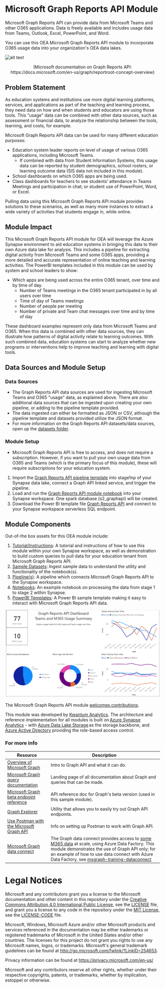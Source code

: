 # Microsoft Graph Reports API Module
Microsoft Graph Reports API can provide data from Microsoft Teams and other O365 applications. Data is freely available and includes usage data from Teams, Outlook, Excel, PowerPoint, and Word.

You can use this OEA Microsoft Graph Reports API module to incorporate O365 usage data into your organization's OEA data lakes.

![alt text](https://github.com/microsoft/OpenEduAnalytics/blob/main/modules/Microsoft_Graph/docs/images/Graph%20visual.png)
 <p align="center">
 <emp>
 (Microsoft documentation on Graph Reports API: https://docs.microsoft.com/en-us/graph/reportroot-concept-overview) 
 </emp>
 </p>

## Problem Statement
As education systems and institutions use more digital learning platforms, services, and applications as part of the teaching and learning process, they need data on how and when students and educators are using those tools. This “usage” data can be combined with other data sources, such as assessment or financial data, to analyze the relationship between the tools, learning, and costs, for example. 

Microsoft Graph Reports API data can be used for many different education purposes:
  - Education system leader reports on level of usage of various O365 applications, including Microsoft Teams. 
     *	If combined with data from Student Information Systems, this usage data can be reported by student demographics, school rosters, or learning outcome data (SIS data not included in this module).
  -	School dashboards on which O365 apps are being used.
  -	Class dashboards for teachers to see students’ attendance in Teams Meetings and participation in chat; or student use of PowerPoint, Word, or Excel.  

Pulling data using this Microsoft Graph Reports API module provides solutions to these scenarios, as well as many more instances to extract a wide variety of activities that students engage in, while online.
  
## Module Impact 
This Microsoft Graph Reports API module for OEA will leverage the Azure Synapse environment to aid education systems in bringing this data to their own Azure data lake for analysis. This includes a pipeline for extracting digital activity from Microsoft Teams and some O365 apps, providing a more detailed and accurate representation of online teaching and learning activities. The PowerBI templates included in this module can be used by system and school leaders to show:

  - Which apps are being used across the entire O365 tenant, over time and by time of day.
     * Number of Teams meetings in the O365 tenant participated in by all users over time
     * Time of day of Teams meetings
     * Number of people per meeting
     * Number of private and Team chat messages over time and by time of day

These dashboard examples represent only data from Microsoft Teams and O365. When this data is combined with other data sources, they can illustrate how patterns of digital activity relate to learning outcomes. With such combined data, education systems can start to analyze whether new programs or interventions help to improve teaching and learning with digital tools.  

## Data Sources and Module Setup 
### Data Sources

 - The Graph Reports API data sources are used for ingesting Microsoft Teams and O365 "usage" data, as explained above. There are also additional data sources that can be ingested upon creating your own pipeline, or adding to the pipeline template provided. 
 - The data ingested can either be formatted as JSON or CSV, although the pipeline template and datasets provided utilize the JSON format. 
 - For more information on the Graph Reports API datasets/data sources, open up the [datasets folder](https://github.com/microsoft/OpenEduAnalytics/tree/main/modules/Microsoft_Graph/datasets).
### Module Setup

  - Microsoft Graph Reports API is free to access, and does not require a subscription. However, if you want to pull your own usage data from O365 and Teams (which is the primary focus of this module), these will require subscriptions for your education system.

1. Import the [Graph Reports API pipeline template](https://github.com/microsoft/OpenEduAnalytics/tree/main/modules/Microsoft_Graph/pipelines) into stage1np of your Synapse data lake, connect a Graph API linked service, and trigger the pipeline.
2. Load and run the [Graph Reports API module notebook](https://github.com/microsoft/OpenEduAnalytics/tree/main/modules/Microsoft_Graph/notebooks) into your Synapse workspace. One spark database (s2_graphapi) will be created.
3. Download the Power BI template file [Graph Reports API](https://github.com/microsoft/OpenEduAnalytics/tree/main/modules/Microsoft_Graph/powerbi) and connect to your Synapse workspace serverless SQL endpoint.

## Module Components
Out-of-the box assets for this OEA module include: 
1. [Tutorial/Instructions](https://github.com/microsoft/OpenEduAnalytics/tree/main/modules/Microsoft_Graph/docs/documents): A tutorial and instructions of how to use this module within your own Synapse workspace, as well as demonstration to build custom queries to pull data for your education tenant from Microsoft Graph Reports API.
2. [Sample Datasets](https://github.com/microsoft/OpenEduAnalytics/tree/main/modules/Microsoft_Graph/datasets): Ingest sample data to understand the utility and functionality of the notebook(s).
3. [Pipeline(s)](https://github.com/microsoft/OpenEduAnalytics/tree/main/modules/Microsoft_Graph/pipelines): A pipeline which connects Microsoft Graph Reports API to the Synapse workspace.
4. [Notebooks](https://github.com/microsoft/OpenEduAnalytics/tree/main/modules/Microsoft_Graph/notebooks): An example notebook on processing the data from stage 1 to stage 2 within Synapse. 
5. [PowerBI Templates](https://github.com/microsoft/OpenEduAnalytics/tree/main/modules/Microsoft_Graph/powerbi): A Power BI sample template making it easy to interact with Microsoft Graph Reports API data.

![alt text](https://github.com/cstohlmann/oea-graph-api/blob/main/docs/images/Graph%20API%20Example%20Dashboard.PNG)

The Microsoft Graph Reports API module [welcomes contributions](https://github.com/microsoft/OpenEduAnalytics/blob/main/CONTRIBUTING.md).

This module was developed by [Kwantum Analytics](https://www.kwantumanalytics.com/). The architecture and reference implementation for all modules is built on [Azure Synapse Analytics](https://azure.microsoft.com/en-us/services/synapse-analytics/) - with [Azure Data Lake Storage](https://docs.microsoft.com/en-us/azure/storage/blobs/data-lake-storage-introduction) as the storage backbone, and [Azure Active Directory](https://azure.microsoft.com/en-us/services/active-directory/) providing the role-based access control.

### For more info
| Resource | Description |
| --- | --- |
| [Overview of Microsoft Graph](https://docs.microsoft.com/en-us/graph/overview) | Intro to Graph API and what it can do. |
| [Microsoft Graph query documentation](https://docs.microsoft.com/en-us/graph/) | Landing page of all documentation about Graph and queries that can be made. |
| [Microsoft Graph beta endpoint reference](https://docs.microsoft.com/en-us/graph/api/overview?view=graph-rest-beta) | API reference doc for Graph's beta version (used in this sample module). |
| [Graph Explorer](https://developer.microsoft.com/en-us/graph/graph-explorer) | Utility that allows you to easily try out Graph API endpoints. |
| [Use Postman with the Microsoft Graph API](https://docs.microsoft.com/en-us/graph/use-postman) | Info on setting up Postman to work with Graph API. |
| [Microsoft Graph data connect](https://docs.microsoft.com/en-us/graph/data-connect-concept-overview) | The Graph data connect provides access to [some M365 data](https://docs.microsoft.com/en-us/graph/data-connect-datasets) at scale, using Azure Data Factory. This module demonstrates the use of Graph API only; for an example of how to use data connect with Azure Data Factory, see [msgraph-training-dataconnect](https://github.com/microsoftgraph/msgraph-training-dataconnect) |

# Legal Notices
Microsoft and any contributors grant you a license to the Microsoft documentation and other content in this repository under the [Creative Commons Attribution 4.0 International Public License](https://creativecommons.org/licenses/by/4.0/legalcode), see the [LICENSE](https://github.com/microsoft/OpenEduAnalytics/blob/main/LICENSE) file, and grant you a license to any code in the repository under the [MIT License](https://opensource.org/licenses/MIT), see the [LICENSE-CODE](https://github.com/microsoft/OpenEduAnalytics/blob/main/LICENSE-CODE) file.

Microsoft, Windows, Microsoft Azure and/or other Microsoft products and services referenced in the documentation may be either trademarks or registered trademarks of Microsoft in the United States and/or other countries. The licenses for this project do not grant you rights to use any Microsoft names, logos, or trademarks. Microsoft's general trademark guidelines can be found at http://go.microsoft.com/fwlink/?LinkID=254653.

Privacy information can be found at https://privacy.microsoft.com/en-us/

Microsoft and any contributors reserve all other rights, whether under their respective copyrights, patents, or trademarks, whether by implication, estoppel or otherwise.
